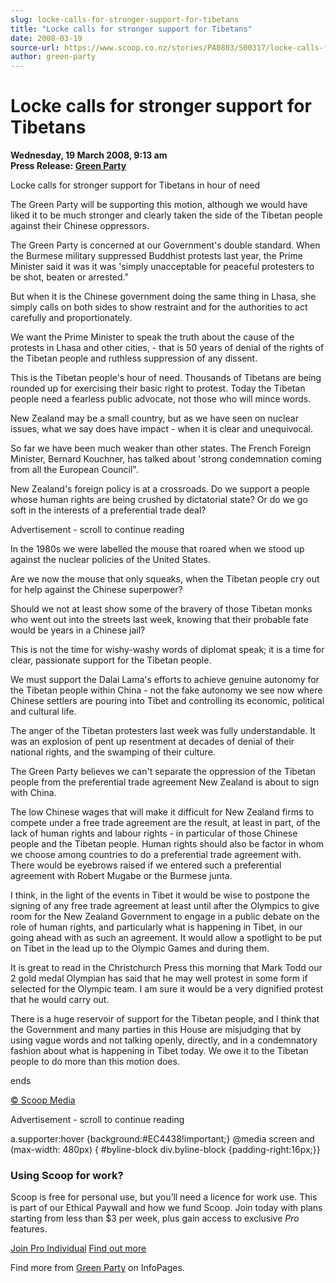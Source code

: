 ```yaml
---
slug: locke-calls-for-stronger-support-for-tibetans
title: "Locke calls for stronger support for Tibetans"
date: 2008-03-19
source-url: https://www.scoop.co.nz/stories/PA0803/S00317/locke-calls-for-stronger-support-for-tibetans.htm
author: green-party
---
```

Locke calls for stronger support for Tibetans
=============================================

**Wednesday, 19 March 2008, 9:13 am**  
**Press Release: [Green Party](https://info.scoop.co.nz/Green_Party)**

  
Locke calls for stronger support for Tibetans in hour of need

The Green Party will be supporting this motion, although we would have liked it to be much stronger and clearly taken the side of the Tibetan people against their Chinese oppressors.

The Green Party is concerned at our Government's double standard. When the Burmese military suppressed Buddhist protests last year, the Prime Minister said it was it was 'simply unacceptable for peaceful protesters to be shot, beaten or arrested."

But when it is the Chinese government doing the same thing in Lhasa, she simply calls on both sides to show restraint and for the authorities to act carefully and proportionately.

We want the Prime Minister to speak the truth about the cause of the protests in Lhasa and other cities, - that is 50 years of denial of the rights of the Tibetan people and ruthless suppression of any dissent.

This is the Tibetan people's hour of need. Thousands of Tibetans are being rounded up for exercising their basic right to protest. Today the Tibetan people need a fearless public advocate, not those who will mince words.

New Zealand may be a small country, but as we have seen on nuclear issues, what we say does have impact - when it is clear and unequivocal.

So far we have been much weaker than other states. The French Foreign Minister, Bernard Kouchner, has talked about 'strong condemnation coming from all the European Council".

New Zealand's foreign policy is at a crossroads. Do we support a people whose human rights are being crushed by dictatorial state? Or do we go soft in the interests of a preferential trade deal?

Advertisement - scroll to continue reading





In the 1980s we were labelled the mouse that roared when we stood up against the nuclear policies of the United States.

Are we now the mouse that only squeaks, when the Tibetan people cry out for help against the Chinese superpower?

Should we not at least show some of the bravery of those Tibetan monks who went out into the streets last week, knowing that their probable fate would be years in a Chinese jail?

This is not the time for wishy-washy words of diplomat speak; it is a time for clear, passionate support for the Tibetan people.

We must support the Dalai Lama's efforts to achieve genuine autonomy for the Tibetan people within China - not the fake autonomy we see now where Chinese settlers are pouring into Tibet and controlling its economic, political and cultural life.

The anger of the Tibetan protesters last week was fully understandable. It was an explosion of pent up resentment at decades of denial of their national rights, and the swamping of their culture.

The Green Party believes we can't separate the oppression of the Tibetan people from the preferential trade agreement New Zealand is about to sign with China.

The low Chinese wages that will make it difficult for New Zealand firms to compete under a free trade agreement are the result, at least in part, of the lack of human rights and labour rights - in particular of those Chinese people and the Tibetan people. Human rights should also be factor in whom we choose among countries to do a preferential trade agreement with. There would be eyebrows raised if we entered such a preferential agreement with Robert Mugabe or the Burmese junta.

I think, in the light of the events in Tibet it would be wise to postpone the signing of any free trade agreement at least until after the Olympics to give room for the New Zealand Government to engage in a public debate on the role of human rights, and particularly what is happening in Tibet, in our going ahead with as such an agreement. It would allow a spotlight to be put on Tibet in the lead up to the Olympic Games and during them.

It is great to read in the Christchurch Press this morning that Mark Todd our 2 gold medal Olympian has said that he may well protest in some form if selected for the Olympic team. I am sure it would be a very dignified protest that he would carry out.

There is a huge reservoir of support for the Tibetan people, and I think that the Government and many parties in this House are misjudging that by using vague words and not talking openly, directly, and in a condemnatory fashion about what is happening in Tibet today. We owe it to the Tibetan people to do more than this motion does.

ends  

[© Scoop Media](http://www.scoop.co.nz/about/terms.html)  

Advertisement - scroll to continue reading



a.supporter:hover {background:#EC4438!important;} @media screen and (max-width: 480px) { #byline-block div.byline-block {padding-right:16px;}}

### Using Scoop for work?

Scoop is free for personal use, but you’ll need a licence for work use. This is part of our Ethical Paywall and how we fund Scoop. Join today with plans starting from less than $3 per week, plus gain access to exclusive _Pro_ features.  
  
[Join Pro Individual](https://pro.scoop.co.nz/Individual/?from=ProIn24) [Find out more](https://pro.scoop.co.nz/using-scoop-for-work/?from=ProIn24)

Find more from [Green Party](https://info.scoop.co.nz/Green_Party) on InfoPages.